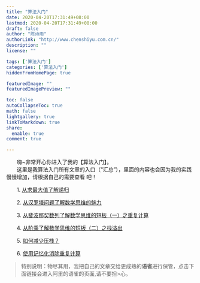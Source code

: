 ```yaml
---
title: "算法入门"
date: 2020-04-20T17:31:49+08:00
lastmod: 2020-04-20T17:31:49+08:00
draft: false
author: "陈诗雨"
authorLink: "http://www.chenshiyu.com.cn/"
description: ""
license: ""

tags: ['算法入门']
categories: ['算法入门']
hiddenFromHomePage: true

featuredImage: ""
featuredImagePreview: ""

toc: false
autoCollapseToc: true
math: false
lightgallery: true
linkToMarkdown: true
share:
  enable: true
comment: true

---
```


　　嗨~非常开心你进入了我的【算法入门】。<br/>
　　这里是我算法入门所有文章的入口（“汇总”），里面的内容也会因为我的实践慢慢增加，请根据自己的需要查看
吧！


　　1. [从求最大值了解递归](https://www.yuque.com/u548790/conglin/rl94nl)

　　2. [从汉罗塔问题了解数学思维的魅力](https://www.yuque.com/u548790/conglin/nrxbzd)

　　3. [从斐波那契数列了解数学思维的短板（一）之重复计算](https://www.yuque.com/u548790/conglin/cvpxpceert)

　　4. [从阶乘了解数学思维的短板（二）之栈溢出](https://www.yuque.com/u548790/conglin/tbb5pp)

　　5. [如何减少压栈？](https://www.yuque.com/u548790/conglin/rglh37)

　　6. [使用记忆化消除重复计算](https://www.yuque.com/u548790/conglin/fgmtmh)


> 特别说明：物尽其用，我把自己的文章交给更成熟的**语雀**进行保管，点击下面链接会进入阿里的语雀的页面,请不要担>心。

